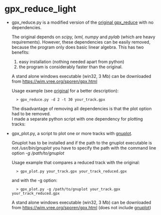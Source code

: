 # gpx_reduce_light

* gpx_reduce.py is a modified version of the [original gpx_reduce][1] with no dependencies.

    The original depends on *scipy, lxml, numpy* and *pylab* (which are heavy requirements).
    However, these dependencies can be easily removed, because the program only does basic linear
    algebra.
    This has two benefits:

    1. easy installation (nothing needed apart from python)
    2. the program is considerably faster than the original.
    
    A stand alone windows executable (win32, 3 Mb) can be downloaded from <https://wim.vree.org/sporen/gpx.html>

    Usage example (see [original][1] for a better description):

        > gpx_reduce.py -d 2 -t 30 your_track.gpx

    The disadvantage of removing all dependencies is that the plot option had to be removed.  
    I made a separate python script with one dependency for plotting tracks:

* gpx_plot.py, a script to plot one or more tracks with [gnuplot][3].

    Gnuplot has to be installed and if the path to the gnuplot executable is not */usr/bin/gnuplot*
    you have to specify the path with the command line option *-g /path/to/gnuplot*

    Usage example that compares a reduced track with the original:

        > gpx_plot.py your_track.gpx your_track_reduced.gpx
    
    and with the -g option:

        > gpx_plot.py -g /path/to/gnuplot your_track.gpx your_track_reduced.gpx
    
    A stand alone windows executable (win32, 3 Mb) can be downloaded from <https://wim.vree.org/sporen/gpx.html>
    (does not include [gnuplot][3])

[1]: https://github.com/Alezy80/gpx_reduce/
[3]: https://sourceforge.net/projects/gnuplot/files/gnuplot/
